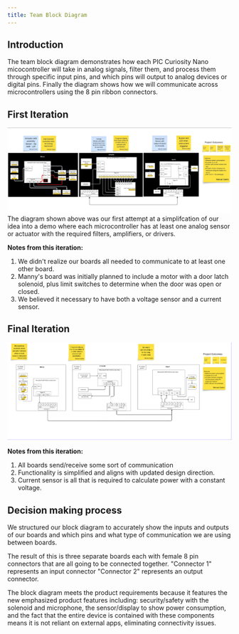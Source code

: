 ```yaml
---
title: Team Block Diagram
---
```




## Introduction
The team block diagram demonstrates how each PIC Curiosity Nano micocontroller will take in analog signals, filter them, and process them through specific input pins, and which pins will output to analog devices or digital pins. Finally the diagram shows how we will communicate across microcontrollers using the 8 pin ribbon connectors. <br>

## First Iteration
![Team Block Diagram](Team203BlockDiagram.jpeg)
The diagram shown above was our first attempt at a simplifcation of our idea into a demo where each microcontroller has at least one analog sensor or actuator with the required filters, amplifiers, or drivers.

**Notes from this iteration:**<br>
 1. We didn't realize our boards all needed to communicate to at least one other board.<br>
 2. Manny's board was initially planned to include a motor with a door latch solenoid, plus limit switches to determine when the door was open or closed.<br>
 3. We believed it necessary to have both a voltage sensor and a current sensor. <br>
 
## Final Iteration
![Team Block Diagram](Team203BlockDiagram2.png)

**Notes from this iteration:**<br>
1. All boards send/receive some sort of communication<br>
2. Functionality is simplified and aligns with updated design direction.<br>
3. Current sensor is all that is required to calculate power with a constant voltage.<br>

## Decision making process
We structured our block diagram to accurately show the inputs and outputs of our boards and which pins and what type of communication we are using between boards.

The result of this is three separate boards each with female 8 pin connectors that are all going to be connected together. "Connector 1" represents an input connector "Connector 2" represents an output connector.

The block diagram meets the product requirements because it features the new emphasized product features including: security/safety with the solenoid and microphone, the sensor/display to show power consumption, and the fact that the entire device is contained with these components means it is not reliant on external apps, eliminating connectivity issues.
